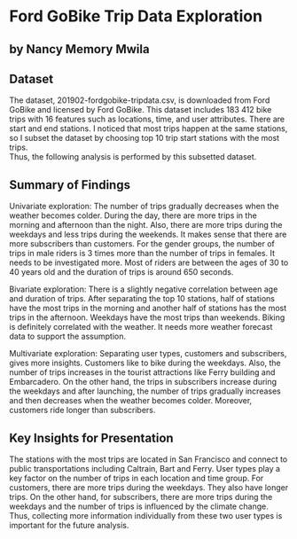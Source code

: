 # Ford GoBike Trip Data Exploration

## by Nancy Memory Mwila


## Dataset

The dataset, 201902-fordgobike-tripdata.csv, is downloaded from Ford GoBike and licensed by Ford GoBike. 
This dataset includes 183 412 bike trips with 16 features such as locations, time, and user attributes. 
There are start and end stations. I noticed that most trips happen at the same stations, 
so I subset the dataset by choosing top 10 trip start stations with the most trips.  
Thus, the following analysis is performed by this subsetted dataset.


## Summary of Findings

Univariate exploration: 
The number of trips gradually decreases when the weather becomes colder. 
During the day, there are more trips in the morning and afternoon than the night. 
Also, there are more trips during the weekdays and less trips during the weekends. 
It makes sense that there are more subscribers than customers. For the gender groups, 
the number of trips in male riders is 3 times more than the number of trips in females. 
It needs to be investigated more. 
Most of riders are between the ages of 30 to 40 years old and the duration of trips is around 650 seconds.

Bivariate exploration: 
There is a slightly negative correlation between age and duration of trips. 
After separating the top 10 stations, half of stations have the most trips in the morning 
and another half of stations has the most trips in the afternoon. 
Weekdays have the most trips than weekends. 
Biking is definitely correlated with the weather. 
It needs more weather forecast data to support the assumption.

Multivariate exploration: 
Separating user types, customers and subscribers, gives more insights. 
Customers like to bike during the weekdays. 
Also, the number of trips increases in the tourist attractions like Ferry building and Embarcadero. 
On the other hand, the trips in subscribers increase during the weekdays and after launching, 
the number of trips gradually increases and then decreases when the weather becomes colder. 
Moreover, customers ride longer than subscribers. 


## Key Insights for Presentation

The stations with the most trips are located in San Francisco and connect to public transportations 
including Caltrain, Bart and Ferry. User types play a key factor on the number of trips in each location and time group. 
For customers, there are more trips during the weekdays. They also have longer trips. 
On the other hand, for subscribers, there are more trips during the weekdays 
and the number of trips is influenced by the climate change. 
Thus, collecting more information individually from these two user types is important for the future analysis.
